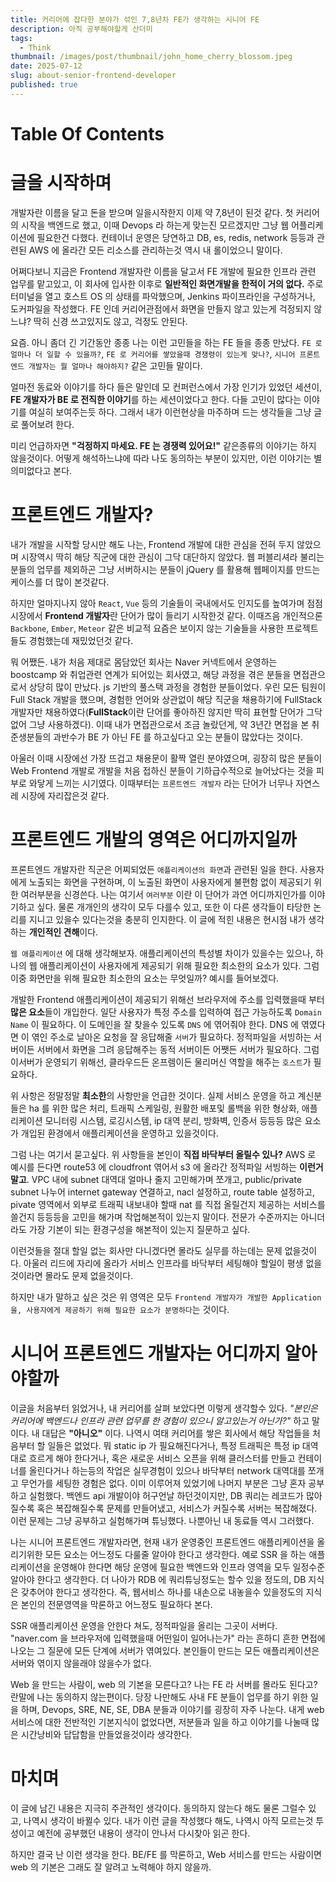 ```yaml
---
title: 커리어에 잡다한 분야가 섞인 7,8년차 FE가 생각하는 시니어 FE
description: 아직 공부해야할게 산더미
tags:
  - Think
thumbnail: /images/post/thumbnail/john_home_cherry_blossom.jpeg
date: 2025-07-12
slug: about-senior-frontend-developer
published: true
---
```


# Table Of Contents

# 글을 시작하며

개발자란 이름을 달고 돈을 받으며 일을시작한지 이제 약 7,8년이 된것 같다. 첫 커리어의 시작을 백엔드로 했고, 이때 Devops 라 하는게 맞는진 모르겠지만 그냥 웹 어플리케이션에 필요한건 다했다. 컨테이너 운영은 당연하고 DB, es, redis, network 등등과 관련된 AWS 에 올라간 모든 리소스를 관리하는것 역시 내 롤이었으니 말이다.

어쩌다보니 지금은 Frontend 개발자란 이름을 달고서 FE 개발에 필요한 인프라 관련 업무를 맡고있고, 이 회사에 입사한 이후로 **일반적인 화면개발을 한적이 거의 없다.** 주로 터미널을 열고 호스트 OS 의 상태를 파악했으며, Jenkins 파이프라인을 구성하거나, 도커파일을 작성했다. FE 인데 커리어관점에서 화면을 만들지 않고 있는게 걱정되지 않느냐? 딱히 신경 쓰고있지도 않고, 걱정도 안된다.

요즘. 아니 좀더 긴 기간동안 종종 나는 이런 고민들을 하는 FE 들을 종종 만났다. `FE 로 얼마나 더 일할 수 있을까?`, `FE 로 커리어를 쌓았을때 경쟁령이 있는게 맞나?`, `시니어 프론트엔드 개발자는 뭘 얼마나 해야하지?` 같은 고민들 말이다.

얼마전 동료와 이야기를 하다 들은 말인데 모 컨퍼런스에서 가장 인기가 있었던 세션이, **FE 개발자가 BE 로 전직한 이야기**를 하는 세션이었다고 한다. 다들 고민이 많다는 이야기를 여실히 보여주는듯 하다. 그래서 내가 이런현상을 마주하며 드는 생각들을 그냥 글로 풀어보려 한다.

미리 언급하자면 **"걱정하지 마세요. FE 는 경쟁력 있어요!"** 같은종류의 이야기는 하지 않을것이다. 어떻게 해석하느냐에 따라 나도 동의하는 부분이 있지만, 이런 이야기는 별 의미없다고 본다.

# 프론트엔드 개발자?

내가 개발을 시작할 당시만 해도 나는, Frontend 개발에 대한 관심을 전혀 두지 않았으며 시장역시 딱히 해당 직군에 대한 관심이 그닥 대단하지 않았다. 웹 퍼블리셔라 불리는 분들의 업무를 제외하곤 그냥 서버하시는 분들이 jQuery 를 활용해 웹페이지를 만드는 케이스를 더 많이 본것같다.

하지만 얼마지나지 않아 `React`, `Vue` 등의 기술들이 국내에서도 인지도를 높여가며 점점 시장에서 **Frontend 개발자**란 단어가 많이 들리기 시작한것 같다. 이때즈음 개인적으론 `Backbone`, `Ember`, `Meteor` 같은 비교적 요즘은 보이지 않는 기술들을 사용한 프로젝트들도 경험했는데 재밌었던것 같다.

뭐 어쨌든. 내가 처음 제대로 몸담았던 회사는 Naver 커넥트에서 운영하는 boostcamp 와 취업관련 연계가 되어있는 회사였고, 해당 과정을 겪은 분들을 면접관으로서 상당히 많이 만났다. js 기반의 풀스택 과정을 경험한 분들이었다. 우린 모든 팀원이 Full Stack 개발을 했으며, 경험한 언어와 상관없이 해당 직군을 채용하기에 FullStack 개발자만 채용하였다(**FullStack**이란 단어를 좋아하진 않지만 딱히 표현할 단어가 그닥 없어 그냥 사용하겠다). 이때 내가 면접관으로서 조금 놀랐던게, 약 3년간 면접을 본 취준생분들의 과반수가 BE 가 아닌 FE 를 하고싶다고 오는 분들이 많았다는 것이다.

아울러 이때 시장에선 가장 뜨겁고 채용문이 활짝 열린 분야였으며, 굉장히 많은 분들이 Web Frontend 개발로 개발을 처음 접하신 분들이 기하급수적으로 늘어났다는 것을 피부로 와닿게 느끼는 시기였다. 이때부터는 `프론트엔드 개발자` 라는 단어가 너무나 자연스레 시장에 자리잡은것 같다.

# 프론트엔드 개발의 영역은 어디까지일까

프론트엔드 개발자란 직군은 어찌되었든 `애플리케이션의 화면`과 관련된 일을 한다. 사용자에게 노출되는 화면을 구현하며, 이 노출된 화면이 사용자에게 불편함 없이 제공되기 위한 여러부분을 신경쓴다. 나는 여기서 `여러부분` 이란 이 단어가 과연 어디까지인가를 이야기하고 싶다. 물론 개개인의 생각이 모두 다를수 있고, 또한 이 다른 생각들이 타당한 논리를 지니고 있을수 있다는것을 충분히 인지한다. 이 글에 적힌 내용은 현시점 내가 생각하는 **개인적인 견해**이다.

`웹 애플리케이션` 에 대해 생각해보자. 애플리케이션의 특성별 차이가 있을수는 있으나, 하나의 웹 애플리케이션이 사용자에게 제공되기 위해 필요한 최소한의 요소가 있다. 그럼 이중 화면만을 위해 필요한 최소한의 요소는 무엇일까? 예시를 들어보겠다.

개발한 Frontend 애플리케이션이 제공되기 위해선 브라우저에 주소를 입력했을때 부터 **많은 요소**들이 개입한다. 일단 사용자가 특정 주소를 입력하여 접근 가능하도록 `Domain Name` 이 필요하다. 이 도메인을 잘 찾을수 있도록 `DNS` 에 엮어줘야 한다. DNS 에 엮였다면 이 엮인 주소로 날아온 요청을 잘 응답해줄 `서버`가 필요하다. 정적파일을 서빙하는 서버이든 서버에서 화면을 그려 응답해주는 동적 서버이든 어쨋든 서버가 필요하다. 그럼 이서버가 운영되기 위해선, 클라우드든 온프렘이든 물리머신 역할을 해주는 `호스트`가 필요하다.

위 사항은 정말정말 **최소한**의 사항만을 언급한 것이다. 실제 서비스 운영을 하고 계신분들은 ha 를 위한 많은 처리, 트래픽 스케일링, 원활한 배포및 롤백을 위한 형상화, 애플리케이션 모니터링 시스템, 로깅시스템, ip 대역 분리, 방화벽, 인증서 등등등 많은 요소가 개입된 환경에서 애플리케이션을 운영하고 있을것이다.

그럼 나는 여기서 묻고싶다. 위 사항들을 본인이 **직접 바닥부터 올릴수 있나?** AWS 로 예시를 든다면 route53 에 cloudfront 엮어서 s3 에 올라간 정적파일 서빙하는 **이런거 말고**. VPC 내에 subnet 대역대 얼마나 줄지 고민해가며 쪼개고, public/private subnet 나누어 internet gateway 연결하고, nacl 설정하고, route table 설정하고, pivate 영역에서 외부로 트래픽 내보내야 할때 nat 를 직접 올릴건지 제공하는 서비스를 쓸건지 등등등을 고민을 해가며 작업해본적이 있는지 말이다. 전문가 수준까지는 아니더라도 가장 기본이 되는 환경구성을 해본적이 있는지 질문하고 싶다.

이런것들을 절대 할일 없는 회사만 다니겠다면 몰라도 실무를 하는데는 문제 없을것이다. 아울러 리드에 자리에 올라가 서비스 인프라를 바닥부터 세팅해야 할일이 평생 없을것이라면 몰라도 문제 없을것이다.

하지만 내가 말하고 싶은 것은 위 영역은 모두 `Frontend 개발자가 개발한 Application 을, 사용자에게 제공하기 위해 필요한 요소가 분명하다`는 것이다.

# 시니어 프론트엔드 개발자는 어디까지 알아야할까

이글을 처음부터 읽었거나, 내 커리어를 살펴 보았다면 이렇게 생각할수 있다. _"본인은 커리어에 백엔드나 인프라 관련 업무를 한 경험이 있으니 알고있는거 아닌가?"_ 하고 말이다. 내 대답은 **"아니오"** 이다. 나역시 여태 커리어를 쌓은 회사에서 해당 작업들을 처음부터 할 일들은 없었다. 뭐 static ip 가 필요해진다거나, 특정 트래픽은 특정 ip 대역대로 흐르게 해야 한다거나, 혹은 새로운 서비스 오픈을 위해 클러스터를 만들고 컨테이너를 올린다거나 하는등의 작업은 실무경험이 있으나 바닥부터 network 대역대를 쪼개고 무언가를 세팅한 경험은 없다. 이미 이루어져 있었기에 나머지 부분은 그냥 혼자 공부하고 실험했다. 백엔드 api 개발이야 허구언날 하던것이지만, DB 쿼리는 레코드가 많아질수록 혹은 복잡해질수록 문제를 만들어냈고, 서비스가 커질수록 서버는 복잡해졌다. 이런 문제는 그냥 공부하고 실험해가며 튜닝했다. 나뿐아닌 내 동료들 역시 그러했다.

나는 시니어 프론트엔드 개발자라면, 현재 내가 운영중인 프론트엔드 애플리케이션을 올리기위한 모든 요소는 어느정도 다룰줄 알아야 한다고 생각한다. 예로 SSR 을 하는 애플리케이션을 운영해야 한다면 해당 운영에 필요한 백엔드와 인프라 영역을 모두 일정수준 알아야 한다고 생각한다. 더 나아가 RDB 에 쿼리튜닝정도는 할수 있을 정도의, DB 지식은 갖추어야 한다고 생각한다. 즉, 웹서비스 하나를 내손으로 내놓을수 있을정도의 지식은 본인의 전문영역을 막론하고 어느정도 필요하다 본다.

SSR 애플리케이션 운영을 안한다 쳐도, 정적파일을 올리는 그곳이 서버다. "naver.com 을 브라우저에 입력했을때 어떤일이 일어나는가" 라는 흔하디 흔한 면접에 나오는 그 질문에 모든 단계에 서버가 엮여있다. 본인들이 만드는 모든 애플리케이션은 서버와 엮이지 않을래야 않을수가 없다.

Web 을 만드는 사람이, web 의 기본을 모른다고? 나는 FE 라 서버를 몰라도 된다고? 란말에 나는 동의하지 않는편이다. 당장 나만해도 사내 FE 분들이 업무를 하기 위한 일을 하며, Devops, SRE, NE, SE, DBA 분들과 이야기를 굉장히 자주 나눈다. 내게 web 서비스에 대한 전반적인 기본지식이 없었다면, 저분들과 일을 하고 이야기를 나눌때 많은 시간낭비와 답답함을 만들었을것이라 생각한다.

# 마치며

이 글에 남긴 내용은 지극히 주관적인 생각이다. 동의하지 않는다 해도 물론 그럴수 있고, 나역시 생각이 바뀔수 있다. 내가 이런 글을 작성했다 해도, 나역시 아직 모르는것 투성이고 예전에 공부했던 내용이 생각이 안나서 다시찾아 읽곤 한다.

하지만 결국 난 이런 생각을 한다. BE/FE 를 막론하고, Web 서비스를 만드는 사람이면 web 의 기본은 그래도 잘 알려고 노력해야 하지 않을까.
